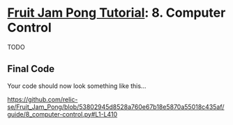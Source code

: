 # [Fruit Jam Pong Tutorial](.#sections): 8. Computer Control

TODO

## Final Code

Your code should now look something like this...

https://github.com/relic-se/Fruit_Jam_Pong/blob/53802945d8528a760e67b18e5870a55018c435af/guide/8_computer-control.py#L1-L410
